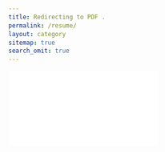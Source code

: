 ```yaml
---
title: Redirecting to PDF .
permalink: /resume/
layout: category
sitemap: true
search_omit: true
---
```


<html>
 <head>
     <meta charset="utf-8"/>
     <meta http-equiv="refresh" content="1;url=/assets/leewc-resume.pdf"/>
     <link rel="canonical" href="/assets/leewc-resume.pdf"/>
     <script type="text/javascript">
             window.location.href = "/assets/leewc-resume.pdf"
     </script>
 </head>
</html>

![My one page resume](/assets/leewc-resume.pdf)